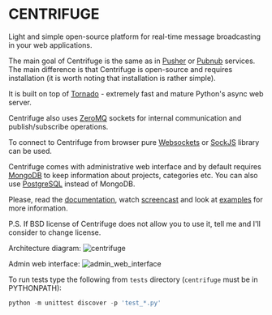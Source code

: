 CENTRIFUGE
==========

Light and simple open-source platform for real-time message broadcasting in
your web applications.

The main goal of Centrifuge is the same as in [Pusher](http://pusher.com/) or
[Pubnub](http://www.pubnub.com/) services. The main difference is that Centrifuge is
open-source and requires installation (it is worth noting that installation is rather simple).

It is built on top of [Tornado](http://www.tornadoweb.org/en/stable/) -
extremely fast and mature Python's async web server.

Centrifuge also uses [ZeroMQ](http://www.zeromq.org/) sockets for internal
communication and publish/subscribe operations.

To connect to Centrifuge from browser pure [Websockets](http://en.wikipedia.org/wiki/WebSocket)
or [SockJS](https://github.com/sockjs/sockjs-client) library can be
used.

Centrifuge comes with administrative web interface and by default requires
[MongoDB](http://www.mongodb.org/) to keep information about projects, categories etc.
You can also use [PostgreSQL](http://www.postgresql.org/) instead of MongoDB.

Please, read the [documentation](https://centrifuge.readthedocs.org/en/latest/), watch [screencast](http://www.youtube.com/watch?v=RCLnCexzfOk)
and look at [examples](https://github.com/FZambia/centrifuge/tree/master/examples) for more information.

P.S. If BSD license of Centrifuge does not allow you to use it, tell me and I'll consider to change license.


Architecture diagram:
![centrifuge](https://raw.github.com/FZambia/centrifuge/master/docs/description/centrifuge_architecture.png "centrifuge")

Admin web interface:
![admin_web_interface](https://raw.github.com/FZambia/centrifuge/master/docs/starting/main.png "admin web interface")


To run tests type the following from `tests` directory (`centrifuge` must be in PYTHONPATH):

```python
python -m unittest discover -p 'test_*.py'
```